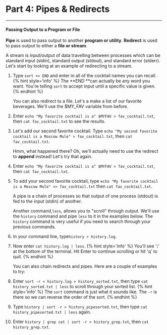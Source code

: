 # Part 4: Pipes & Redirects

---

#### Passing Output to a Program or File

**Pipe** is used to pass output to another **program or utility**. **Redirect** is used to pass output to either a **file or stream**.

A stream is input/output of data travelling between processes which can be standard input \(stdin\), standard output \(stdout\), and standard error \(stderr\). Let's start by looking at an example of redirecting to a stream.

1. Type `sort << END` and enter in all of the cocktail names you can recall.
    {% hint style='info' %}
The **END **can actually be any word you want. You're telling `sort` to accept input until a specific value is given.
    {% endhint %}

    You can also redirect to a file. Let's a make a list of our favorite beverages. We'll use the $MY\_FAV variable from before.

2. Enter `echo "My favorite cocktail is a" $MYFAV > fav_cocktail.txt`, then `cat fav_cocktail.txt` to see the results.
3. Let's add our second favorite cocktail. Type `echo "My second favorite cocktail is a Moscow Mule" > fav_cocktail.txt`, then `cat fav_cocktail.txt`.

    Hmm, what happened there? Oh, we'll actually need to use the redirect to **append** instead! Let's try that again.

4. Enter `echo "My favorite cocktail is a" $MYFAV > fav_cocktail.txt`, then `cat fav_cocktail.txt`.
5. To add your second favorite cocktail, type `echo "My favorite cocktail is a Moscow Mule" >> fav_cocktail.txt` then `cat fav_cocktail.txt`.

    A pipe is a chain of processes so that output of one process \(stdout\) is fed to the input \(stdin\) of another.

    Another command,`less`, allows you to "scroll" through output. We'll use the `history` command and pipe `less` to it in the examples below. The `history` command is very useful if you need to search through your previous commands.

6. In your command line, type`history > history.log`.
7. Now enter `cat history.log | less`.
    {% hint style='info' %}
You'll see '**:**' at the bottom of the terminal. Hit Enter to continue scrolling or hit 'q' to quit.
    {% endhint %}

    You can also chain redirects and pipes. Here are a couple of examples to try:

8. Enter `sort -r < history.log > history_sorted.txt`, then type `cat history_sorted.txt | less` to scroll through your sorted list.
    {% hint style='info' %}
The `sort` command is just what it sounds like. The `-r` is there so we can reverse the order of the sort.
    {% endhint %}

9. Type `history | sort -r > history_pipesorted.txt`, then type `cat history_pipesorted.txt | less` again.

10. Enter `history | grep cat | sort -r > history_grep.txt`, then `cat history_grep.txt`.
